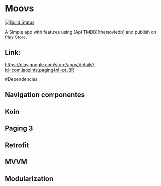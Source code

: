 # Moovs
[![Build Status](https://app.bitrise.io/app/4d5958d333c0abb0/status.svg?token=_-R4niE95TSDhgSu7lRYlg&branch=master)](https://app.bitrise.io/app/4d5958d333c0abb0)

A Simple app with features using [Api TMDB][themoviedb] and publish on Play Store.

## Link:
https://play.google.com/store/apps/details?id=com.jaozinfs.paging&hl=pt_BR

#Dependencies
## Navigation componentes
## Koin
## Paging 3
## Retrofit
## MVVM
## Modularization
